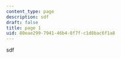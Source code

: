 ```yaml
---
content_type: page
description: sdf
draft: false
title: page 1
uid: 80eae299-7941-46b4-8f7f-c1d8bac6f1a8
---
```

sdf